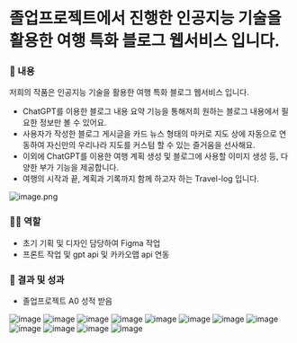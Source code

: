 # 졸업프로젝트에서 진행한 인공지능 기술을 활용한 여행 특화 블로그 웹서비스 입니다. 

### 📖 내용

저희의 작품은 인공지능 기술을 활용한 여행 특화 블로그 웹서비스 입니다. 

- ChatGPT를 이용한 블로그 내용 요약 기능을 통해저희 원하는 블로그 내용에서 필요한 정보만 볼 수 있어요.
- 사용자가 작성한 블로그 게시글을 카드 뉴스 형태의 마커로 지도 상에 자동으로 연동하여 자신만의 우리나라 지도를 커스텀 할 수 있는 즐거움을 선사해요.
- 이외에 ChatGPT를 이용한 여행 계획 생성 및 블로그에 사용할 이미지 생성 등, 다양한 부가 기능을 제공합니다.
- 여행의 시작과 끝, 계획과 기록까지 함께 하고자 하는 Travel-log 입니다.

![image.png](https://prod-files-secure.s3.us-west-2.amazonaws.com/30879997-474b-4eaa-b678-bb51e8e4281d/e6140835-c35b-47f4-be0c-62d2733010e1/image.png)

### 🙋‍♂️ 역할

- 초기 기획 및 디자인 담당하여 Figma 작업
- 프론트 작업 및 gpt api 및 카카오맵 api 연동

### 🎯 결과 및 성과

- 졸업프로젝트 A0 성적 받음

![image](https://github.com/user-attachments/assets/c62016e8-98d2-4fc1-9195-ec7fbf6b8008)
![image](https://github.com/user-attachments/assets/ad0a84a2-1aea-45d7-abba-0f33377c83fd)
![image](https://github.com/user-attachments/assets/ce9764d3-2a37-435b-82fb-9cca63ecae00)
![image](https://github.com/user-attachments/assets/aeda4037-961d-4ba0-8854-7e7bad11d681)
![image](https://github.com/user-attachments/assets/c8ab3d27-eb79-4505-8ced-fa2595c549ac)
![image](https://github.com/user-attachments/assets/19fc418f-5f16-47f4-8fe1-5b51f11b8b87)
![image](https://github.com/user-attachments/assets/62289b21-6004-4604-9410-8082673d088c)
![image](https://github.com/user-attachments/assets/c9f95428-5600-43ff-9168-120d36f62019)
![image](https://github.com/user-attachments/assets/54046b10-2464-4383-b77f-2eefb8a2c85b)
![image](https://github.com/user-attachments/assets/370f6d7e-a4d4-4496-8e80-5fcd0f86af31)
![image](https://github.com/user-attachments/assets/6480e686-d06f-4ca0-aa26-c2dc603fa656)
![image](https://github.com/user-attachments/assets/149962de-fbf2-4478-a6ce-465c0e5d9f3e)
